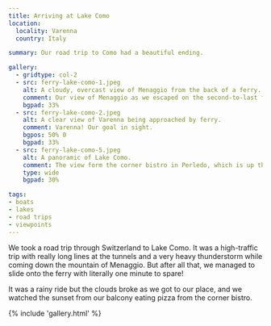 ```yaml
---
title: Arriving at Lake Como
location:
  locality: Varenna
  country: Italy

summary: Our road trip to Como had a beautiful ending.

gallery:
  - gridtype: col-2
  - src: ferry-lake-como-1.jpeg
    alt: A cloudy, overcast view of Menaggio from the back of a ferry.
    comment: Our view of Menaggio as we escaped on the second-to-last ferry.
    bgpad: 33%
  - src: ferry-lake-como-2.jpeg
    alt: A clear view of Varenna being approached by ferry.
    comment: Varenna! Our goal in sight.
    bgpos: 50% 0
    bgpad: 33%
  - src: ferry-lake-como-5.jpeg
    alt: A panoramic of Lake Como.
    comment: The view form the corner bistro in Perledo, which is up the mountain from Varenna.
    type: wide
    bgpad: 30%

tags:
- boats
- lakes
- road trips
- viewpoints
---
```


We took a road trip through Switzerland to Lake Como. It was a high-traffic trip with really long lines at the tunnels and a very heavy thunderstorm while coming down the mountain of Menaggio. But after all that, we managed to slide onto the ferry with literally one minute to spare!

It was a rainy ride but the clouds broke as we got to our place, and we watched the sunset from our balcony eating pizza from the corner bistro.

{% include 'gallery.html' %}
